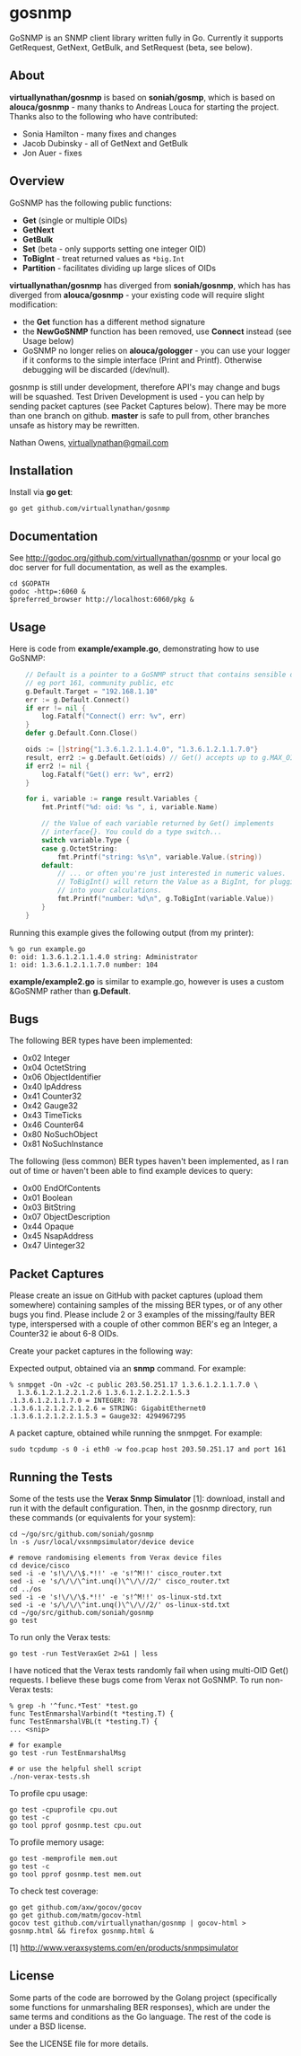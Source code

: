 gosnmp
======

GoSNMP is an SNMP client library written fully in Go. Currently it
supports GetRequest, GetNext, GetBulk, and SetRequest (beta, see below).

About
-----

**virtuallynathan/gosnmp** is based on **soniah/gosmp**,
which is based on **alouca/gosnmp** - many thanks to Andreas
Louca for starting the project. Thanks also to the following who have
contributed:

* Sonia Hamilton - many fixes and changes
* Jacob Dubinsky - all of GetNext and GetBulk
* Jon Auer - fixes

Overview
--------

GoSNMP has the following public functions:

* **Get** (single or multiple OIDs)
* **GetNext**
* **GetBulk**
* **Set** (beta - only supports setting one integer OID)
* **ToBigInt** - treat returned values as `*big.Int`
* **Partition** - facilitates dividing up large slices of OIDs

**virtuallynathan/gosnmp** has diverged from **soniah/gosnmp**,
which has has diverged from **alouca/gosnmp** - your existing
code will require slight modification:

* the **Get** function has a different method signature
* the **NewGoSNMP** function has been removed, use **Connect** instead
  (see Usage below)
* GoSNMP no longer relies on **alouca/gologger** - you can use your
  logger if it conforms to the simple interface (Print and Printf).
  Otherwise debugging will be discarded (/dev/null).

gosnmp is still under development, therefore API's may change and bugs
will be squashed. Test Driven Development is used - you can help by
sending packet captures (see Packet Captures below). There may be more
than one branch on github. **master** is safe to pull from, other
branches unsafe as history may be rewritten.

Nathan Owens, virtuallynathan@gmail.com

Installation
------------

Install via **go get**:

    go get github.com/virtuallynathan/gosnmp

Documentation
-------------

See http://godoc.org/github.com/virtuallynathan/gosnmp or your local go doc
server for full documentation, as well as the examples.

    cd $GOPATH
    godoc -http=:6060 &
    $preferred_browser http://localhost:6060/pkg &

Usage
-----

Here is code from **example/example.go**, demonstrating how to use GoSNMP:

```go
    // Default is a pointer to a GoSNMP struct that contains sensible defaults
    // eg port 161, community public, etc
    g.Default.Target = "192.168.1.10"
    err := g.Default.Connect()
    if err != nil {
        log.Fatalf("Connect() err: %v", err)
    }
    defer g.Default.Conn.Close()

    oids := []string{"1.3.6.1.2.1.1.4.0", "1.3.6.1.2.1.1.7.0"}
    result, err2 := g.Default.Get(oids) // Get() accepts up to g.MAX_OIDS
    if err2 != nil {
        log.Fatalf("Get() err: %v", err2)
    }

    for i, variable := range result.Variables {
        fmt.Printf("%d: oid: %s ", i, variable.Name)

        // the Value of each variable returned by Get() implements
        // interface{}. You could do a type switch...
        switch variable.Type {
        case g.OctetString:
            fmt.Printf("string: %s\n", variable.Value.(string))
        default:
            // ... or often you're just interested in numeric values.
            // ToBigInt() will return the Value as a BigInt, for plugging
            // into your calculations.
            fmt.Printf("number: %d\n", g.ToBigInt(variable.Value))
        }
    }
```
Running this example gives the following output (from my printer):

    % go run example.go
    0: oid: 1.3.6.1.2.1.1.4.0 string: Administrator
    1: oid: 1.3.6.1.2.1.1.7.0 number: 104

**example/example2.go** is similar to example.go, however is uses a custom
&GoSNMP rather than **g.Default**.

Bugs
----

The following BER types have been implemented:

* 0x02 Integer
* 0x04 OctetString
* 0x06 ObjectIdentifier
* 0x40 IpAddress
* 0x41 Counter32
* 0x42 Gauge32
* 0x43 TimeTicks
* 0x46 Counter64
* 0x80 NoSuchObject
* 0x81 NoSuchInstance

The following (less common) BER types haven't been implemented, as I ran out of
time or haven't been able to find example devices to query:

* 0x00 EndOfContents
* 0x01 Boolean
* 0x03 BitString
* 0x07 ObjectDescription
* 0x44 Opaque
* 0x45 NsapAddress
* 0x47 Uinteger32

Packet Captures
---------------

Please create an issue on GitHub with packet captures (upload them somewhere) containing
samples of the missing BER types, or of any other bugs you find. Please include
2 or 3 examples of the missing/faulty BER type, interspersed with a couple of
other common BER's eg an Integer, a Counter32 ie about 6-8 OIDs.

Create your packet captures in the following way:

Expected output, obtained via an **snmp** command. For example:

    % snmpget -On -v2c -c public 203.50.251.17 1.3.6.1.2.1.1.7.0 \
      1.3.6.1.2.1.2.2.1.2.6 1.3.6.1.2.1.2.2.1.5.3
    .1.3.6.1.2.1.1.7.0 = INTEGER: 78
    .1.3.6.1.2.1.2.2.1.2.6 = STRING: GigabitEthernet0
    .1.3.6.1.2.1.2.2.1.5.3 = Gauge32: 4294967295

A packet capture, obtained while running the snmpget. For example:

    sudo tcpdump -s 0 -i eth0 -w foo.pcap host 203.50.251.17 and port 161

Running the Tests
-----------------

Some of the tests use the **Verax Snmp Simulator** [1]: download,
install and run it with the default configuration. Then, in the gosnmp
directory, run these commands (or equivalents for your system):

    cd ~/go/src/github.com/soniah/gosnmp
    ln -s /usr/local/vxsnmpsimulator/device device

    # remove randomising elements from Verax device files
    cd device/cisco
    sed -i -e 's!\/\/\$.*!!' -e 's!^M!!' cisco_router.txt
    sed -i -e 's/\/\/\^int.unq()\^\/\//2/' cisco_router.txt
    cd ../os
    sed -i -e 's!\/\/\$.*!!' -e 's!^M!!' os-linux-std.txt
    sed -i -e 's/\/\/\^int.unq()\^\/\//2/' os-linux-std.txt
    cd ~/go/src/github.com/soniah/gosnmp
    go test

To run only the Verax tests:

    go test -run TestVeraxGet 2>&1 | less

I have noticed that the Verax tests randomly fail when using multi-OID
Get() requests. I believe these bugs come from Verax not GoSNMP. To run
non-Verax tests:

    % grep -h '^func.*Test' *test.go
    func TestEnmarshalVarbind(t *testing.T) {
    func TestEnmarshalVBL(t *testing.T) {
    ... <snip>

    # for example
    go test -run TestEnmarshalMsg

    # or use the helpful shell script
    ./non-verax-tests.sh

To profile cpu usage:

    go test -cpuprofile cpu.out
    go test -c
    go tool pprof gosnmp.test cpu.out

To profile memory usage:

    go test -memprofile mem.out
    go test -c
    go tool pprof gosnmp.test mem.out

To check test coverage:

    go get github.com/axw/gocov/gocov
    go get github.com/matm/gocov-html
    gocov test github.com/virtuallynathan/gosnmp | gocov-html > gosnmp.html && firefox gosnmp.html &

[1] http://www.veraxsystems.com/en/products/snmpsimulator

License
-------

Some parts of the code are borrowed by the Golang project (specifically some
functions for unmarshaling BER responses), which are under the same terms and
conditions as the Go language. The rest of the code is under a BSD license.

See the LICENSE file for more details.
